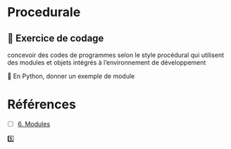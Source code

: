 # Procedurale

## :scroll: Exercice de codage

concevoir des codes de programmes selon le style procédural qui utilisent des modules et objets intégrés à l’environnement de développement

:snake: En Python, donner un exemple de module

# Références

- [ ] [6. Modules](https://docs.python.org/3/tutorial/modules.html)

:five:
